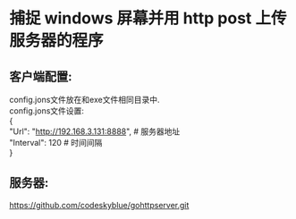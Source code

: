 # 捕捉 windows 屏幕并用 http post 上传服务器的程序

## 客户端配置:
config.jons文件放在和exe文件相同目录中.  
config.jons文件设置:  
{  
    "Url": "http://192.168.3.131:8888", # 服务器地址  
    "Interval": 120                     # 时间间隔  
}  

## 服务器:

https://github.com/codeskyblue/gohttpserver.git  

